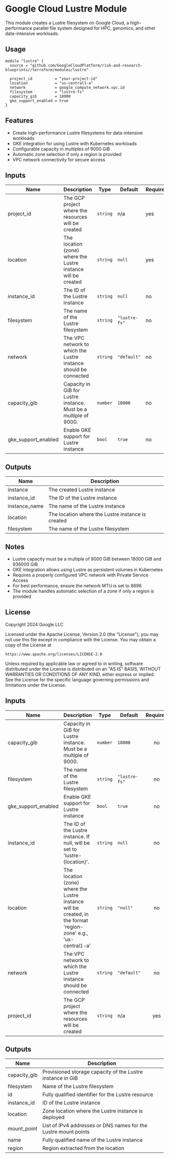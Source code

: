 # Google Cloud Lustre Module

This module creates a Lustre filesystem on Google Cloud, a high-performance parallel file system designed for HPC, genomics, and other data-intensive workloads.

## Usage

```hcl
module "lustre" {
  source = "github.com/GoogleCloudPlatform/risk-and-research-blueprints//terraform/modules/lustre"

  project_id          = "your-project-id"
  location            = "us-central1-a"
  network             = google_compute_network.vpc.id
  filesystem          = "lustre-fs"
  capacity_gib        = 18000
  gke_support_enabled = true
}
```

## Features

- Create high-performance Lustre filesystems for data-intensive workloads
- GKE integration for using Lustre with Kubernetes workloads
- Configurable capacity in multiples of 9000 GiB
- Automatic zone selection if only a region is provided
- VPC network connectivity for secure access

## Inputs

| Name | Description | Type | Default | Required |
|------|-------------|------|---------|----------|
| project_id | The GCP project where the resources will be created | `string` | n/a | yes |
| location | The location (zone) where the Lustre instance will be created | `string` | `null` | yes |
| instance_id | The ID of the Lustre instance | `string` | `null` | no |
| filesystem | The name of the Lustre filesystem | `string` | `"lustre-fs"` | no |
| network | The VPC network to which the Lustre instance should be connected | `string` | `"default"` | no |
| capacity_gib | Capacity in GiB for Lustre instance. Must be a multiple of 9000. | `number` | `18000` | no |
| gke_support_enabled | Enable GKE support for Lustre instance | `bool` | `true` | no |

## Outputs

| Name | Description |
|------|-------------|
| instance | The created Lustre instance |
| instance_id | The ID of the Lustre instance |
| instance_name | The name of the Lustre instance |
| location | The location where the Lustre instance is created |
| filesystem | The name of the Lustre filesystem |

## Notes

- Lustre capacity must be a multiple of 9000 GiB between 18000 GiB and 936000 GiB
- GKE integration allows using Lustre as persistent volumes in Kubernetes
- Requires a properly configured VPC network with Private Service Access
- For best performance, ensure the network MTU is set to 8896
- The module handles automatic selection of a zone if only a region is provided

## License

Copyright 2024 Google LLC

Licensed under the Apache License, Version 2.0 (the "License");
you may not use this file except in compliance with the License.
You may obtain a copy of the License at

    https://www.apache.org/licenses/LICENSE-2.0

Unless required by applicable law or agreed to in writing, software
distributed under the License is distributed on an "AS IS" BASIS,
WITHOUT WARRANTIES OR CONDITIONS OF ANY KIND, either express or implied.
See the License for the specific language governing permissions and
limitations under the License.

<!-- BEGINNING OF PRE-COMMIT-TERRAFORM DOCS HOOK -->
## Inputs

| Name | Description | Type | Default | Required |
|------|-------------|------|---------|:--------:|
| capacity\_gib | Capacity in GiB for Lustre instance. Must be a multiple of 9000. | `number` | `18000` | no |
| filesystem | The name of the Lustre filesystem | `string` | `"lustre-fs"` | no |
| gke\_support\_enabled | Enable GKE support for Lustre instance | `bool` | `true` | no |
| instance\_id | The ID of the Lustre instance. If null, will be set to 'lustre-{location}'. | `string` | `null` | no |
| location | The location (zone) where the Lustre instance will be created, in the format 'region-zone' e.g., 'us-central1-a' | `string` | `"null"` | no |
| network | The VPC network to which the Lustre instance should be connected | `string` | `"default"` | no |
| project\_id | The GCP project where the resources will be created | `string` | n/a | yes |

## Outputs

| Name | Description |
|------|-------------|
| capacity\_gib | Provisioned storage capacity of the Lustre instance in GiB |
| filesystem | Name of the Lustre filesystem |
| id | Fully qualified identifier for the Lustre resource |
| instance\_id | ID of the Lustre instance |
| location | Zone location where the Lustre instance is deployed |
| mount\_point | List of IPv4 addresses or DNS names for the Lustre mount points |
| name | Fully qualified name of the Lustre instance |
| region | Region extracted from the location |

<!-- END OF PRE-COMMIT-TERRAFORM DOCS HOOK -->